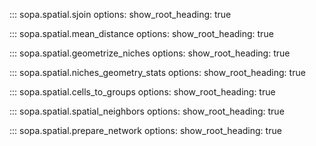 ::: sopa.spatial.sjoin
    options:
      show_root_heading: true

::: sopa.spatial.mean_distance
    options:
      show_root_heading: true

::: sopa.spatial.geometrize_niches
    options:
      show_root_heading: true

::: sopa.spatial.niches_geometry_stats
    options:
      show_root_heading: true

::: sopa.spatial.cells_to_groups
    options:
      show_root_heading: true

::: sopa.spatial.spatial_neighbors
    options:
      show_root_heading: true

::: sopa.spatial.prepare_network
    options:
      show_root_heading: true
